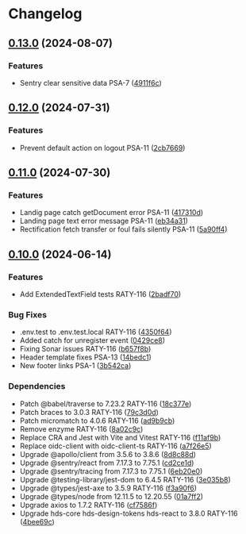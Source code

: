 # Changelog

## [0.13.0](https://github.com/City-of-Helsinki/pysakoinnin-sahk-asiointi-ui/compare/pysakoinnin-sahk-asiointi-ui-v0.12.0...pysakoinnin-sahk-asiointi-ui-v0.13.0) (2024-08-07)


### Features

* Sentry clear sensitive data PSA-7 ([4911f6c](https://github.com/City-of-Helsinki/pysakoinnin-sahk-asiointi-ui/commit/4911f6c170116c7f669893980e048fc62ab1b909))

## [0.12.0](https://github.com/City-of-Helsinki/pysakoinnin-sahk-asiointi-ui/compare/pysakoinnin-sahk-asiointi-ui-v0.11.0...pysakoinnin-sahk-asiointi-ui-v0.12.0) (2024-07-31)


### Features

* Prevent default action on logout PSA-11 ([2cb7669](https://github.com/City-of-Helsinki/pysakoinnin-sahk-asiointi-ui/commit/2cb766984449d46f57ce3cfa31b8f6dba57432ed))

## [0.11.0](https://github.com/City-of-Helsinki/pysakoinnin-sahk-asiointi-ui/compare/pysakoinnin-sahk-asiointi-ui-v0.10.0...pysakoinnin-sahk-asiointi-ui-v0.11.0) (2024-07-30)


### Features

* Landig page catch getDocument error PSA-11 ([417310d](https://github.com/City-of-Helsinki/pysakoinnin-sahk-asiointi-ui/commit/417310d6891f599cf69a3a817086fa57cdf01d5d))
* Landing page text error message PSA-11 ([eb34a31](https://github.com/City-of-Helsinki/pysakoinnin-sahk-asiointi-ui/commit/eb34a31b703d069ac750061c77fc696d672bcf9c))
* Rectification fetch transfer or foul fails silently PSA-11 ([5a90ff4](https://github.com/City-of-Helsinki/pysakoinnin-sahk-asiointi-ui/commit/5a90ff458f71d2a3407d0148266ef43071d82566))

## [0.10.0](https://github.com/City-of-Helsinki/pysakoinnin-sahk-asiointi-ui/compare/pysakoinnin-sahk-asiointi-ui-v0.9.0...pysakoinnin-sahk-asiointi-ui-v0.10.0) (2024-06-14)


### Features

* Add ExtendedTextField tests RATY-116 ([2badf70](https://github.com/City-of-Helsinki/pysakoinnin-sahk-asiointi-ui/commit/2badf70642b87fa8e775abd2652c3eca893cf933))


### Bug Fixes

* .env.test to .env.test.local RATY-116 ([4350f64](https://github.com/City-of-Helsinki/pysakoinnin-sahk-asiointi-ui/commit/4350f64680fba0d3faafe7e60587fe711a6afc7f))
* Added catch for unregister event ([0429ce8](https://github.com/City-of-Helsinki/pysakoinnin-sahk-asiointi-ui/commit/0429ce863616b4b8845c51d29d15ce1b2aafc0ce))
* Fixing Sonar issues RATY-116 ([b657f8b](https://github.com/City-of-Helsinki/pysakoinnin-sahk-asiointi-ui/commit/b657f8b1c32d4792043d3405f1731a64ba12b841))
* Header template fixes PSA-13 ([14bedc1](https://github.com/City-of-Helsinki/pysakoinnin-sahk-asiointi-ui/commit/14bedc1550b76dde614254690bed9a8986255190))
* New footer links PSA-1 ([3b542ca](https://github.com/City-of-Helsinki/pysakoinnin-sahk-asiointi-ui/commit/3b542ca45719f4fb58e5ab28cc4eb9593a3d37d1))


### Dependencies

* Patch @babel/traverse to 7.23.2 RATY-116 ([18c377e](https://github.com/City-of-Helsinki/pysakoinnin-sahk-asiointi-ui/commit/18c377ecf66e10698c785a9d3b78a3a4721dfdfc))
* Patch braces to 3.0.3 RATY-116 ([79c3d0d](https://github.com/City-of-Helsinki/pysakoinnin-sahk-asiointi-ui/commit/79c3d0d3bfe0bf082718a7413df20124bc53ade6))
* Patch micromatch to 4.0.6 RATY-116 ([ad9b9cb](https://github.com/City-of-Helsinki/pysakoinnin-sahk-asiointi-ui/commit/ad9b9cb693f97484623d93c510d52ea8cbfb5ca7))
* Remove enzyme RATY-116 ([8a02c9c](https://github.com/City-of-Helsinki/pysakoinnin-sahk-asiointi-ui/commit/8a02c9c5a70c163dd34859d3159f3cd8e4f3b9f2))
* Replace CRA and Jest with Vite and Vitest RATY-116 ([f11af9b](https://github.com/City-of-Helsinki/pysakoinnin-sahk-asiointi-ui/commit/f11af9b85b9f3304d837b71427de0c2d70364051))
* Replace oidc-client with oidc-client-ts RATY-116 ([a7f26e5](https://github.com/City-of-Helsinki/pysakoinnin-sahk-asiointi-ui/commit/a7f26e57c28d81810a63a53d57f8aa93c8d7ada4))
* Upgrade @apollo/client from 3.5.6 to 3.8.6 ([8d8c88d](https://github.com/City-of-Helsinki/pysakoinnin-sahk-asiointi-ui/commit/8d8c88dba7ce0b530ef4db0e3cbb96b7a901d4e7))
* Upgrade @sentry/react from 7.17.3 to 7.75.1 ([cd2ce1d](https://github.com/City-of-Helsinki/pysakoinnin-sahk-asiointi-ui/commit/cd2ce1dc80a09789b999b8989670504716098e0e))
* Upgrade @sentry/tracing from 7.17.3 to 7.75.1 ([6eb20e0](https://github.com/City-of-Helsinki/pysakoinnin-sahk-asiointi-ui/commit/6eb20e0330f8ba8bf5167c59421548219441bc56))
* Upgrade @testing-library/jest-dom to 6.4.5 RATY-116 ([3e035b8](https://github.com/City-of-Helsinki/pysakoinnin-sahk-asiointi-ui/commit/3e035b82d9ec7679a0ea7a592e3df531fe431b8e))
* Upgrade @types/jest-axe to 3.5.9 RATY-116 ([f3a90f6](https://github.com/City-of-Helsinki/pysakoinnin-sahk-asiointi-ui/commit/f3a90f68a6a09138edcc901c7056200d681fe648))
* Upgrade @types/node from 12.11.5 to 12.20.55 ([01a7ff2](https://github.com/City-of-Helsinki/pysakoinnin-sahk-asiointi-ui/commit/01a7ff28f7181702dcc4115e6f572cf9987034e5))
* Upgrade axios to 1.7.2 RATY-116 ([cf7586f](https://github.com/City-of-Helsinki/pysakoinnin-sahk-asiointi-ui/commit/cf7586f10e0c5b8b604ac55cc85429eeaa595da4))
* Upgrade hds-core hds-design-tokens hds-react to 3.8.0 RATY-116 ([4bee69c](https://github.com/City-of-Helsinki/pysakoinnin-sahk-asiointi-ui/commit/4bee69c8d403037414a4730bea1941da21f849c5))
